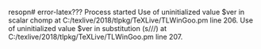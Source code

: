 resopn# error-latex???
Process started Use of uninitialized value $ver in scalar chomp at C:/texlive/2018/tlpkg/TeXLive/TLWinGoo.pm line 206. Use of uninitialized value $ver in substitution (s///) at C:/texlive/2018/tlpkg/TeXLive/TLWinGoo.pm line 207. 
